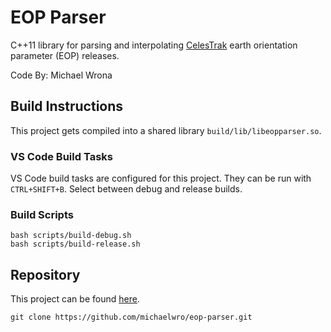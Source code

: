 # EOP Parser

C++11 library for parsing and interpolating [CelesTrak](https://celestrak.org/SpaceData/) earth orientation parameter (EOP) releases.

Code By: Michael Wrona

## Build Instructions

This project gets compiled into a shared library `build/lib/libeopparser.so`.

### VS Code Build Tasks

VS Code build tasks are configured for this project. They can be run with `CTRL+SHIFT+B`. Select between debug and release builds.

### Build Scripts

```shell
bash scripts/build-debug.sh
bash scripts/build-release.sh
```

## Repository

This project can be found [here](https://github.com/michaelwro/eop-parser).

```shell
git clone https://github.com/michaelwro/eop-parser.git
```
